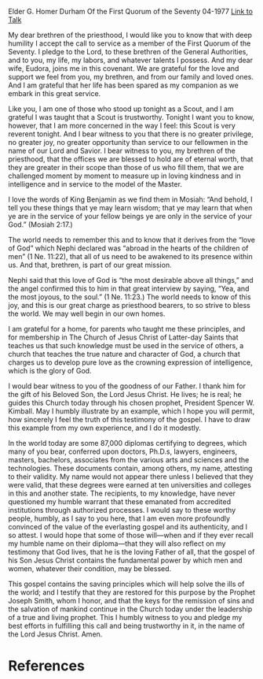 Elder G. Homer Durham
Of the First Quorum of the Seventy
04-1977
[Link to Talk](https://www.churchofjesuschrist.org/study/general-conference/1977/04/the-validity-of-the-gospel?lang=eng)

My dear brethren of the priesthood, I would like you to know that with deep humility I accept the call to service as a member of the First Quorum of the Seventy. I pledge to the Lord, to these brethren of the General Authorities, and to you, my life, my labors, and whatever talents I possess. And my dear wife, Eudora, joins me in this covenant. We are grateful for the love and support we feel from you, my brethren, and from our family and loved ones. And I am grateful that her life has been spared as my companion as we embark in this great service.

Like you, I am one of those who stood up tonight as a Scout, and I am grateful I was taught that a Scout is trustworthy. Tonight I want you to know, however, that I am more concerned in the way I feel: this Scout is very reverent tonight. And I bear witness to you that there is no greater privilege, no greater joy, no greater opportunity than service to our fellowmen in the name of our Lord and Savior. I bear witness to you, my brethren of the priesthood, that the offices we are blessed to hold are of eternal worth, that they are greater in their scope than those of us who fill them, that we are challenged moment by moment to measure up in loving kindness and in intelligence and in service to the model of the Master.

I love the words of King Benjamin as we find them in Mosiah: “And behold, I tell you these things that ye may learn wisdom; that ye may learn that when ye are in the service of your fellow beings ye are only in the service of your God.” (Mosiah 2:17.)

The world needs to remember this and to know that it derives from the “love of God” which Nephi declared was “abroad in the hearts of the children of men” (1 Ne. 11:22), that all of us need to be awakened to its presence within us. And that, brethren, is part of our great mission.

Nephi said that this love of God is “the most desirable above all things,” and the angel confirmed this to him in that great interview by saying, “Yea, and the most joyous, to the soul.” (1 Ne. 11:23.) The world needs to know of this joy, and this is our great charge as priesthood bearers, to so strive to bless the world. We may well begin in our own homes.

I am grateful for a home, for parents who taught me these principles, and for membership in The Church of Jesus Christ of Latter-day Saints that teaches us that such knowledge must be used in the service of others, a church that teaches the true nature and character of God, a church that charges us to develop pure love as the crowning expression of intelligence, which is the glory of God.

I would bear witness to you of the goodness of our Father. I thank him for the gift of his Beloved Son, the Lord Jesus Christ. He lives; he is real; he guides this Church today through his chosen prophet, President Spencer W. Kimball. May I humbly illustrate by an example, which I hope you will permit, how sincerely I feel the truth of this testimony of the gospel. I have to draw this example from my own experience, and I do it modestly.

In the world today are some 87,000 diplomas certifying to degrees, which many of you bear, conferred upon doctors, Ph.D.s, lawyers, engineers, masters, bachelors, associates from the various arts and sciences and the technologies. These documents contain, among others, my name, attesting to their validity. My name would not appear there unless I believed that they were valid, that these degrees were earned at ten universities and colleges in this and another state. The recipients, to my knowledge, have never questioned my humble warrant that these emanated from accredited institutions through authorized processes. I would say to these worthy people, humbly, as I say to you here, that I am even more profoundly convinced of the value of the everlasting gospel and its authenticity, and I so attest. I would hope that some of those will—when and if they ever recall my humble name on their diploma—that they will also reflect on my testimony that God lives, that he is the loving Father of all, that the gospel of his Son Jesus Christ contains the fundamental power by which men and women, whatever their condition, may be blessed.

This gospel contains the saving principles which will help solve the ills of the world; and I testify that they are restored for this purpose by the Prophet Joseph Smith, whom I honor, and that the keys for the remission of sins and the salvation of mankind continue in the Church today under the leadership of a true and living prophet. This I humbly witness to you and pledge my best efforts in fulfilling this call and being trustworthy in it, in the name of the Lord Jesus Christ. Amen.

# References
